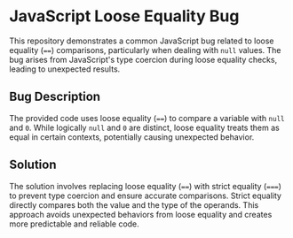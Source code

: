 # JavaScript Loose Equality Bug

This repository demonstrates a common JavaScript bug related to loose equality (`==`) comparisons, particularly when dealing with `null` values.  The bug arises from JavaScript's type coercion during loose equality checks, leading to unexpected results.

## Bug Description
The provided code uses loose equality (`==`) to compare a variable with `null` and `0`. While logically `null` and `0` are distinct, loose equality treats them as equal in certain contexts, potentially causing unexpected behavior.

## Solution
The solution involves replacing loose equality (`==`) with strict equality (`===`) to prevent type coercion and ensure accurate comparisons. Strict equality directly compares both the value and the type of the operands.  This approach avoids unexpected behaviors from loose equality and creates more predictable and reliable code.